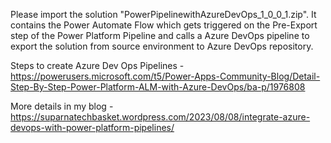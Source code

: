 Please import the solution "PowerPipelinewithAzureDevOps_1_0_0_1.zip". It contains the Power Automate Flow which gets triggered on the Pre-Export step of the Power Platform Pipeline and calls a Azure DevOps pipeline to export the solution from source environment to Azure DevOps repository.

Steps to create Azure Dev Ops Pipelines -https://powerusers.microsoft.com/t5/Power-Apps-Community-Blog/Detail-Step-By-Step-Power-Platform-ALM-with-Azure-DevOps/ba-p/1976808

More details in my blog -https://suparnatechbasket.wordpress.com/2023/08/08/integrate-azure-devops-with-power-platform-pipelines/
